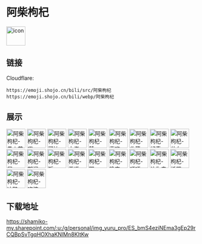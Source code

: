 # 阿柴枸杞
<img src="https://emoji.shojo.cn/bili/src/阿柴枸杞/icon.png" width="50" height="50" alt="icon">

## 链接
Cloudflare:
```
https://emoji.shojo.cn/bili/src/阿柴枸杞
https://emoji.shojo.cn/bili/webp/阿柴枸杞
```
## 展示
<img src="https://emoji.shojo.cn/bili/src/阿柴枸杞/阿柴枸杞-愚人节.png" width="50" height="50" alt="阿柴枸杞-愚人节">
<img src="https://emoji.shojo.cn/bili/src/阿柴枸杞/阿柴枸杞-哔.png" width="50" height="50" alt="阿柴枸杞-哔">
<img src="https://emoji.shojo.cn/bili/src/阿柴枸杞/阿柴枸杞-可怕.png" width="50" height="50" alt="阿柴枸杞-可怕">
<img src="https://emoji.shojo.cn/bili/src/阿柴枸杞/阿柴枸杞-大佬.png" width="50" height="50" alt="阿柴枸杞-大佬">
<img src="https://emoji.shojo.cn/bili/src/阿柴枸杞/阿柴枸杞-赞.png" width="50" height="50" alt="阿柴枸杞-赞">
<img src="https://emoji.shojo.cn/bili/src/阿柴枸杞/阿柴枸杞-喜欢.png" width="50" height="50" alt="阿柴枸杞-喜欢">
<img src="https://emoji.shojo.cn/bili/src/阿柴枸杞/阿柴枸杞-收藏.png" width="50" height="50" alt="阿柴枸杞-收藏">
<img src="https://emoji.shojo.cn/bili/src/阿柴枸杞/阿柴枸杞-好奇.png" width="50" height="50" alt="阿柴枸杞-好奇">
<img src="https://emoji.shojo.cn/bili/src/阿柴枸杞/阿柴枸杞-什么.png" width="50" height="50" alt="阿柴枸杞-什么">
<img src="https://emoji.shojo.cn/bili/src/阿柴枸杞/阿柴枸杞-屁.png" width="50" height="50" alt="阿柴枸杞-屁">
<img src="https://emoji.shojo.cn/bili/src/阿柴枸杞/阿柴枸杞-郁闷.png" width="50" height="50" alt="阿柴枸杞-郁闷">
<img src="https://emoji.shojo.cn/bili/src/阿柴枸杞/阿柴枸杞-饭.png" width="50" height="50" alt="阿柴枸杞-饭">
<img src="https://emoji.shojo.cn/bili/src/阿柴枸杞/阿柴枸杞-无语.png" width="50" height="50" alt="阿柴枸杞-无语">
<img src="https://emoji.shojo.cn/bili/src/阿柴枸杞/阿柴枸杞-耶.png" width="50" height="50" alt="阿柴枸杞-耶">
<img src="https://emoji.shojo.cn/bili/src/阿柴枸杞/阿柴枸杞-晚安.png" width="50" height="50" alt="阿柴枸杞-晚安">
<img src="https://emoji.shojo.cn/bili/src/阿柴枸杞/阿柴枸杞-呸呸.png" width="50" height="50" alt="阿柴枸杞-呸呸">
<img src="https://emoji.shojo.cn/bili/src/阿柴枸杞/阿柴枸杞-让你皮.png" width="50" height="50" alt="阿柴枸杞-让你皮">
<img src="https://emoji.shojo.cn/bili/src/阿柴枸杞/阿柴枸杞-托腮.png" width="50" height="50" alt="阿柴枸杞-托腮">
<img src="https://emoji.shojo.cn/bili/src/阿柴枸杞/阿柴枸杞-冲鸭.png" width="50" height="50" alt="阿柴枸杞-冲鸭">
<img src="https://emoji.shojo.cn/bili/src/阿柴枸杞/阿柴枸杞-吃惊.png" width="50" height="50" alt="阿柴枸杞-吃惊">

## 下载地址

https://shamiko-my.sharepoint.com/:u:/g/personal/img_yuru_pro/ES_bmS4eziNEma3gEp29rCQBpSvTgqHOXhaKNlMn8KltKw